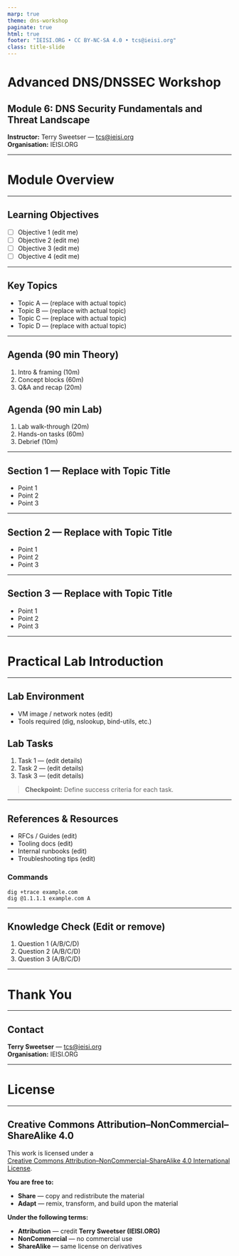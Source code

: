 ```yaml
---
marp: true
theme: dns-workshop
paginate: true
html: true
footer: "IEISI.ORG • CC BY-NC-SA 4.0 • tcs@ieisi.org"
class: title-slide
---
```


# Advanced DNS/DNSSEC Workshop
## Module 6: DNS Security Fundamentals and Threat Landscape

**Instructor:** Terry Sweetser — <tcs@ieisi.org>  
**Organisation:** IEISI.ORG

---
<!-- _class: section-divider -->
# Module Overview

---
<!-- _class: dense -->
## Learning Objectives

- ☐ Objective 1 (edit me)
- ☐ Objective 2 (edit me)
- ☐ Objective 3 (edit me)
- ☐ Objective 4 (edit me)

---
<!-- _class: dense -->
## Key Topics

- Topic A — (replace with actual topic)
- Topic B — (replace with actual topic)
- Topic C — (replace with actual topic)
- Topic D — (replace with actual topic)

---
<!-- _class: compact-list -->
## Agenda (90 min Theory)

1. Intro & framing (10m)  
2. Concept blocks (60m)  
3. Q&A and recap (20m)

## Agenda (90 min Lab)

1. Lab walk-through (20m)  
2. Hands-on tasks (60m)  
3. Debrief (10m)

---
<!-- _class: dense -->
## Section 1 — Replace with Topic Title

- Point 1
- Point 2
- Point 3

---
<!-- _class: dense -->
## Section 2 — Replace with Topic Title

- Point 1
- Point 2
- Point 3

---
<!-- _class: dense -->
## Section 3 — Replace with Topic Title

- Point 1
- Point 2
- Point 3

---
<!-- _class: lab-intro -->
# Practical Lab Introduction

---
<!-- _class: dense -->
## Lab Environment

- VM image / network notes (edit)
- Tools required (dig, nslookup, bind-utils, etc.)

## Lab Tasks

1. Task 1 — (edit details)  
2. Task 2 — (edit details)  
3. Task 3 — (edit details)

> **Checkpoint:** Define success criteria for each task.

---
<!-- _class: dense grid-2 -->
## References & Resources

- RFCs / Guides (edit)
- Tooling docs (edit)
- Internal runbooks (edit)
- Troubleshooting tips (edit)

<div class="panel">
<h3>Commands</h3>
<pre><code>dig +trace example.com
dig @1.1.1.1 example.com A
</code></pre>
</div>

---
<!-- _class: dense -->
## Knowledge Check (Edit or remove)

1. Question 1 (A/B/C/D)
2. Question 2 (A/B/C/D)
3. Question 3 (A/B/C/D)

---
<!-- _class: section-divider -->
# Thank You

---
<!-- _class: dense -->
## Contact

**Terry Sweetser** — <tcs@ieisi.org>  
**Organisation:** IEISI.ORG

---
<!-- _class: section-divider -->
# License

---
<!-- _class: dense -->
## Creative Commons Attribution–NonCommercial–ShareAlike 4.0

This work is licensed under a  
[Creative Commons Attribution–NonCommercial–ShareAlike 4.0 International License](https://creativecommons.org/licenses/by-nc-sa/4.0/).

**You are free to:**
- **Share** — copy and redistribute the material
- **Adapt** — remix, transform, and build upon the material

**Under the following terms:**
- **Attribution** — credit **Terry Sweetser (IEISI.ORG)**
- **NonCommercial** — no commercial use
- **ShareAlike** — same license on derivatives
